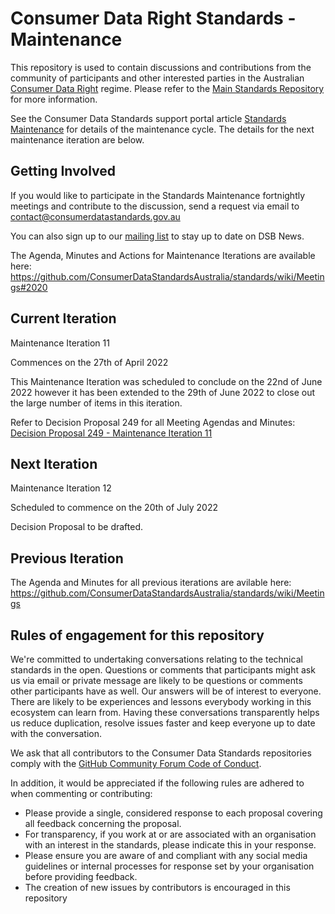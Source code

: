 # Consumer Data Right Standards - Maintenance

This repository is used to contain discussions and contributions from the community of participants and other interested parties in the Australian [Consumer Data Right](https://www.accc.gov.au/focus-areas/consumer-data-right "ACCC Consumer Data Right webpage") regime.  Please refer to the [Main Standards Repository](https://github.com/ConsumerDataStandardsAustralia/standards) for more information.

See the Consumer Data Standards support portal article [Standards Maintenance](https://cdr-support.zendesk.com/hc/en-us/articles/900005585003) for details of the maintenance cycle. The details for the next maintenance iteration are below.

## Getting Involved 
If you would like to participate in the Standards Maintenance fortnightly meetings and contribute to the discussion, send a request via email to contact@consumerdatastandards.gov.au

You can also sign up to our [mailing list](https://consumerdatastandards.us18.list-manage.com/subscribe?u=fb3bcb1ec5662d9767ab3c414&id=a4414b3906) to stay up to date on DSB News.

The Agenda, Minutes and Actions for Maintenance Iterations are available here: https://github.com/ConsumerDataStandardsAustralia/standards/wiki/Meetings#2020

## Current Iteration 
Maintenance Iteration 11

Commences on the 27th of April 2022

This Maintenance Iteration was scheduled to conclude on the 22nd of June 2022 however it has been extended to the 29th of June 2022 to close out the large number of items in this iteration.

Refer to Decision Proposal 249 for all Meeting Agendas and Minutes: [Decision Proposal 249 - Maintenance Iteration 11](https://github.com/ConsumerDataStandardsAustralia/standards/issues/249)

## Next Iteration
Maintenance Iteration 12

Scheduled to commence on the 20th of July 2022

Decision Proposal to be drafted.

## Previous Iteration

The Agenda and Minutes for all previous iterations are avilable here: https://github.com/ConsumerDataStandardsAustralia/standards/wiki/Meetings

## Rules of engagement for this repository

We're committed to undertaking conversations relating to the technical standards in the open. Questions or comments that participants might ask us via email or private message are likely to be questions or comments other participants have as well. Our answers will be of interest to everyone. There are likely to be experiences and lessons everybody working in this ecosystem can learn from. Having these conversations transparently helps us reduce duplication, resolve issues faster and keep everyone up to date with the conversation.

We ask that all contributors to the Consumer Data Standards repositories comply with the [GitHub Community Forum Code of Conduct](https://help.github.com/articles/github-community-forum-code-of-conduct/).

In addition, it would be appreciated if the following rules are adhered to when commenting or contributing:
* Please provide a single, considered response to each proposal covering all feedback concerning the proposal.
* For transparency, if you work at or are associated with an organisation with an interest in the standards, please indicate this in your response.
* Please ensure you are aware of and compliant with any social media guidelines or internal processes for response set by your organisation before providing feedback.
* The creation of new issues by contributors is encouraged in this repository
